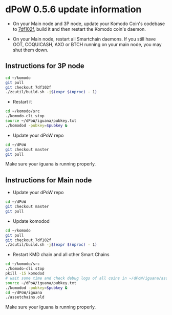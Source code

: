 # dPoW 0.5.6 update information

- On your Main node and 3P node, update your Komodo Coin's codebase to [7df102f](https://github.com/KomodoPlatform/komodo/tree/7df102f42fa3c1672d5a7b57733378fd36a172da), build it and then restart the Komodo coin's daemon.

- On your Main node, restart all Smartchain daemons. If you still have OOT, COQUICASH, AXO or BTCH running on your main node, you may shut them down.

## Instructions for 3P node

```bash
cd ~/komodo
git pull
git checkout 7df102f
./zcutil/build.sh -j$(expr $(nproc) - 1)
```

- Restart it

```bash
cd ~/komodo/src
./komodo-cli stop
source ~/dPoW/iguana/pubkey.txt
./komodod -pubkey=$pubkey &
```

- Update your dPoW repo

```bash
cd ~/dPoW
git checkout master
git pull
```

Make sure your iguana is running properly.

## Instructions for Main node

- Update your dPoW repo

```bash
cd ~/dPoW
git checkout master
git pull
```

- Update komodod

```bash
cd ~/komodo
git pull
git checkout 7df102f
./zcutil/build.sh -j$(expr $(nproc) - 1)
```

- Restart KMD chain and all other Smart Chains

```bash
cd ~/komodo/src
./komodo-cli stop
pkill -15 komodod
# wait some time and check debug logs of all coins in ~/dPoW/iguana/assetchains.old to make sure they are shutdown before proceeding to the next step 
source ~/dPoW/iguana/pubkey.txt
./komodod -pubkey=$pubkey &
cd ~/dPoW/iguana
./assetchains.old
```

Make sure your iguana is running properly.
